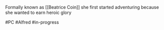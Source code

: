Formally known as [[Beatrice Coin]] she first started adventuring because she wanted to earn heroic glory


#PC #Alfred #in-progress 